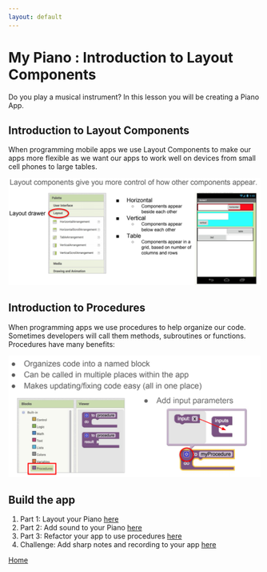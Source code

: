 ```yaml
---
layout: default
---
```


# My Piano : Introduction to Layout Components

Do you play a musical instrument? In this lesson you will be creating a Piano App.

## Introduction to Layout Components 

When programming mobile apps we use Layout Components to make our apps more flexible as we want our apps to work well on devices from small cell phones to large tables. 

![layout](assets/img/04/01.png)

## Introduction to Procedures 

When programming apps we use procedures to help organize our code. Sometimes developers will call them methods, subroutines or functions. Procedures have many benefits:

![layout](assets/img/04/02.png)


## Build the app

1. Part 1: Layout your Piano [here](./ctct/Unit02-MyPiano/StudentGuidePart1.pdf)
1. Part 2: Add sound to your Piano [here](./ctct/Unit02-MyPiano/StudentGuidePart2.pdf)
1. Part 3: Refactor your app to use procedures [here](./ctct/Unit02-MyPiano/StudentGuidePart3.pdf)
1. Challenge: Add sharp notes and recording to your app [here](./ctct/Unit02-MyPiano/StudentGuideChallenge.pdf)

[Home](./index.md)